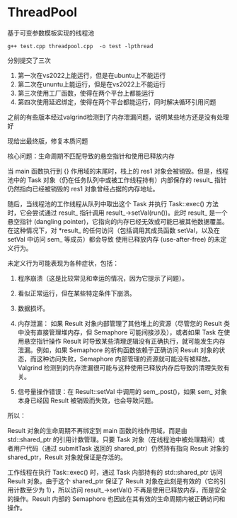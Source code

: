 # ThreadPool
基于可变参数模板实现的线程池

```
g++ test.cpp threadpool.cpp  -o test -lpthread
```

分别提交了三次

1. 第一次在vs2022上能运行，但是在ubuntu上不能运行
2. 第二次在ununtu上能运行，但是在vs2022上不能运行
3. 第三次使用工厂函数，使得在两个平台上都能运行
4. 第四次使用延迟绑定，使得在两个平台都能运行，同时解决循环引用问题

之前的有些版本经过valgrind检测到了内存泄漏问题，说明某些地方还是没有处理好

现给出最终版，修复本质问题

核心问题：生命周期不匹配导致的悬空指针和使用已释放内存

当 main 函数执行到 {} 作用域的末尾时，栈上的 res1 对象会被销毁。但是，线程池中的 Task 对象（仍在任务队列中或被工作线程持有）内部保存的 result_ 指针仍然指向已经被销毁的 res1 对象曾经占据的内存地址。

随后，当线程池的工作线程从队列中取出这个 Task 并执行 Task::exec() 方法时，它会尝试通过 result_ 指针调用 result_->setVal(run())。此时 result_ 是一个悬空指针 (dangling pointer)，它指向的内存已经无效或可能已被其他数据覆盖。在这种情况下，对 *result_ 的任何访问（包括调用其成员函数 setVal，以及在 setVal 中访问 sem_ 等成员）都会导致 使用已释放内存 (use-after-free) 的未定义行为。

未定义行为可能表现为各种症状，包括：

1. 程序崩溃（这是比较常见和幸运的情况，因为它提示了问题）。

2. 看似正常运行，但在某些特定条件下崩溃。

3. 数据损坏。

4. 内存泄漏： 如果 Result 对象内部管理了其他堆上的资源（尽管您的 Result 类中没有直接管理堆内存，但 Semaphore 可能间接涉及），或者如果 Task 在使用悬空指针操作 Result 时导致某些清理逻辑没有正确执行，就可能发生内存泄漏。例如，如果 Semaphore 的析构函数依赖于正确访问 Result 对象的状态，而这种访问失败，Semaphore 内部管理的资源就可能没有被释放。Valgrind 检测到的内存泄漏很可能与这种使用已释放内存后导致的清理失败有关。

5. 信号量操作错误：在 Result::setVal 中调用的 sem_.post()，如果 sem_ 对象本身已经因 Result 被销毁而失效，也会导致问题。

所以：

Result 对象的生命周期不再绑定到 main 函数的栈作用域，而是由 std::shared_ptr 的引用计数管理。只要 Task 对象（在线程池中被处理期间）或者用户代码（通过 submitTask 返回的 shared_ptr）仍然持有指向 Result 对象的 shared_ptr，Result 对象就保证是存活的。

工作线程在执行 Task::exec() 时，通过 Task 内部持有的 std::shared_ptr<Result> 访问 Result 对象。由于这个 shared_ptr 保证了 Result 对象在此刻是有效的（它的引用计数至少为 1），所以访问 result_->setVal() 不再是使用已释放内存，而是安全的操作。Result 内部的 Semaphore 也因此在其有效的生命周期内被正确访问和操作。